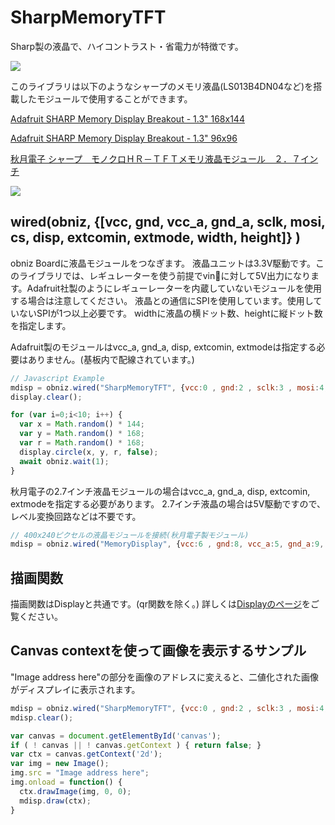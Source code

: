 # SharpMemoryTFT

Sharp製の液晶で、ハイコントラスト・省電力が特徴です。

![](./image.jpg)

このライブラリは以下のようなシャープのメモリ液晶(LS013B4DN04など)を搭載したモジュールで使用することができます。

[Adafruit SHARP Memory Display Breakout - 1.3" 168x144](https://www.adafruit.com/product/3502)

[Adafruit SHARP Memory Display Breakout - 1.3" 96x96](https://www.adafruit.com/product/1393)

[秋月電子 シャープ　モノクロＨＲ－ＴＦＴメモリ液晶モジュール　２．７インチ](http://akizukidenshi.com/catalog/g/gP-04944/)

![](./sample.jpg)


## wired(obniz,  {[vcc, gnd, vcc_a, gnd_a, sclk, mosi, cs, disp, extcomin, extmode, width, height]} )
obniz Boardに液晶モジュールをつなぎます。
液晶ユニットは3.3V駆動です。このライブラリでは、レギュレーターを使う前提でvinに対して5V出力になります。Adafruit社製のようにレギューレーターを内蔵していないモジュールを使用する場合は注意してください。
液晶との通信にSPIを使用しています。使用していないSPIが1つ以上必要です。
widthに液晶の横ドット数、heightに縦ドット数を指定します。

Adafruit製のモジュールはvcc_a, gnd_a, disp, extcomin, extmodeは指定する必要はありません。(基板内で配線されています。)


```javascript
// Javascript Example
mdisp = obniz.wired("SharpMemoryTFT", {vcc:0 , gnd:2 , sclk:3 , mosi:4, cs:5, width:144, height:168});
display.clear();

for (var i=0;i<10; i++) {
  var x = Math.random() * 144;
  var y = Math.random() * 168;
  var r = Math.random() * 168;
  display.circle(x, y, r, false);
  await obniz.wait(1);
}
```

秋月電子の2.7インチ液晶モジュールの場合はvcc_a, gnd_a, disp, extcomin, extmodeを指定する必要があります。
2.7インチ液晶の場合は5V駆動ですので、レベル変換回路などは不要です。
```javascript
// 400x240ピクセルの液晶モジュールを接続(秋月電子製モジュール)
mdisp = obniz.wired("MemoryDisplay", {vcc:6 , gnd:8, vcc_a:5, gnd_a:9, sclk:0 , mosi:1, cs:2, disp:4, extcomin:3, extmode:7, width:400, height:240});
```



## 描画関数

描画関数はDisplayと共通です。(qr関数を除く。)
詳しくは[Displayのページ](https://obniz.io/doc/sdk/doc/display)をご覧ください。

## Canvas contextを使って画像を表示するサンプル
"Image address here"の部分を画像のアドレスに変えると、二値化された画像がディスプレイに表示されます。
```javascript
mdisp = obniz.wired("SharpMemoryTFT", {vcc:0 , gnd:2 , sclk:3 , mosi:4, cs:5, width:144, height:168});
mdisp.clear();

var canvas = document.getElementById('canvas');
if ( ! canvas || ! canvas.getContext ) { return false; }
var ctx = canvas.getContext('2d');
var img = new Image();
img.src = "Image address here";
img.onload = function() {
  ctx.drawImage(img, 0, 0);
  mdisp.draw(ctx);
}
```
